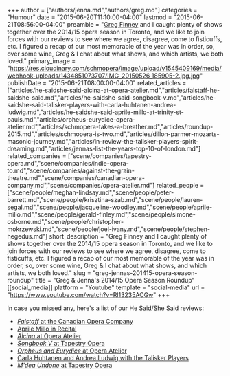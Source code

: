 +++
author = ["authors/jenna.md","authors/greg.md"]
categories = "Humour"
date = "2015-06-20T11:10:00-04:00"
lastmod = "2015-06-21T08:56:00-04:00"
preamble = "[Greg Finney](/scene/people/gregory-finney/) and I caught plenty of shows together over the 2014/15 opera season in Toronto, and we like to join forces with our reviews to see where we agree, disagree, come to fisticuffs, etc. I figured a recap of our most memorable of the year was in order, so, over some wine, Greg & I chat about what shows, and which artists, we both loved."
primary_image = "https://res.cloudinary.com/schmopera/image/upload/v1545409169/media/webhook-uploads/1434851073707/IMG_20150526_185905-2.jpg.jpg"
publishDate = "2015-06-21T08:00:00-04:00"
related_articles = ["articles/he-saidshe-said-alcina-at-opera-atelier.md","articles/falstaff-he-saidshe-said.md","articles/he-saidshe-said-songbook-v.md","articles/he-saidshe-said-talisker-players-with-carla-huhtanen-andrea-ludwig.md","articles/he-saidshe-said-aprile-millo-at-trinity-st-pauls.md","articles/orpheus-eurydice-opera-atelier.md","articles/schmopera-takes-a-breather.md","articles/roundup-2015.md","articles/schmopera-is-two.md","articles/dillon-parmer-mozarts-masonic-journey.md","articles/in-review-the-talisker-players-spirit-dreaming.md","articles/jennas-list-the-years-top-10-of-london.md"]
related_companies = ["scene/companies/tapestry-opera.md","scene/companies/indie-opera-to.md","scene/companies/against-the-grain-theatre.md","scene/companies/canadian-opera-company.md","scene/companies/opera-atelier.md"]
related_people = ["scene/people/meghan-lindsay.md","scene/people/peter-barrett.md","scene/people/krisztina-szab.md","scene/people/lauren-segal.md","scene/people/jacqueline-woodley.md","scene/people/aprile-millo.md","scene/people/gerald-finley.md","scene/people/simone-osborne.md","scene/people/christopher-mokrzewski.md","scene/people/joel-ivany.md","scene/people/stephen-hegedus.md"]
short_description = "Greg Finney and I caught plenty of shows together over the 2014/15 opera season in Toronto, and we like to join forces with our reviews to see where we agree, disagree, come to fisticuffs, etc. I figured a recap of our most memorable of the year was in order, so, over some wine, Greg &amp; I chat about what shows, and which artists, we both loved."
slug = "greg-jennas-201415-opera-season-roundup"
title = "Greg &amp; Jenna&#039;s 2014/15 Opera Season Roundup"
[[social_media]]
platform = "Youtube"
template = "social-media"
url = "https://www.youtube.com/watch?v=Rl13235ACGw"
+++

In case you missed any, here's a list of our He Said/She Said reviews:

- [*Falstaff* at the Canadian Opera Company](/falstaff-he-saidshe-said/)
- [Aprile Millo in Recital](/he-saidshe-said-aprile-millo-at-trinity-st-pauls/)
- [*Alcina* at Opera Atelier](/he-saidshe-said-alcina-at-opera-atelier/)
- [*Songbook V* at Tapestry Opera](/he-saidshe-said-songbook-v/)
- [*Orpheus and Eurydice* at Opera Atelier](/orpheus-eurydice-opera-atelier/)
- [Carla Huhtanen and Andrea Ludwig with the Talisker Players](/he-saidshe-said-talisker-players-with-carla-huhtanen-andrea-ludwig/)
- [*M'dea Undone* at Tapestry Opera](/orpheus-eurydice-opera-atelier/)

